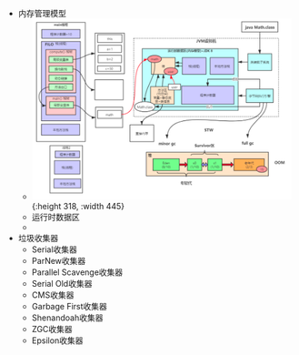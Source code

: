 - 内存管理模型
	- ![image.png](../assets/image_1701787772981_0.png){:height 318, :width 445}
	- 运行时数据区
	-
- 垃圾收集器
	- Serial收集器
	- ParNew收集器
	- Parallel Scavenge收集器
	- Serial Old收集器
	- CMS收集器
	- Garbage First收集器
	- Shenandoah收集器
	- ZGC收集器
	- Epsilon收集器